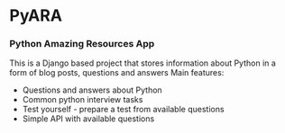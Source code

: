 # PyARA
### Python Amazing Resources App

This is a Django based project that stores information about Python in a form of blog posts, questions and answers
Main features:
- Questions and answers about Python
- Common python interview tasks
- Test yourself - prepare a test from available questions
- Simple API with available questions
